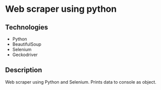 # Web scraper using python

## Technologies

- Python
- BeautifulSoup
- Selenium
- Geckodriver

## Description

Web scraper using Python and Selenium. Prints data to console as object.
